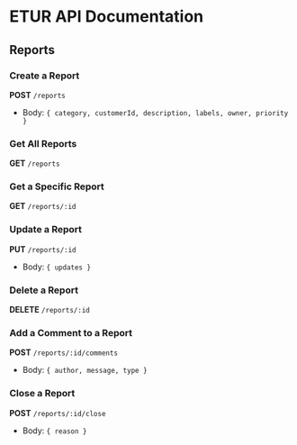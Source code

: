 # ETUR API Documentation

## Reports

### Create a Report
**POST** `/reports`
- Body: `{ category, customerId, description, labels, owner, priority }`

### Get All Reports
**GET** `/reports`

### Get a Specific Report
**GET** `/reports/:id`

### Update a Report
**PUT** `/reports/:id`
- Body: `{ updates }`

### Delete a Report
**DELETE** `/reports/:id`

### Add a Comment to a Report
**POST** `/reports/:id/comments`
- Body: `{ author, message, type }`

### Close a Report
**POST** `/reports/:id/close`
- Body: `{ reason }`
